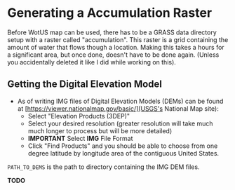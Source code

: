 # Generating a Accumulation Raster

Before WotUS map can be used, there has to be a GRASS data directory setup
with a raster called "accumulation". This raster is a grid containing the
amount of water that flows though a location. Making this takes a hours for
a significant area, but once done, doesn't have to be done again. (Unless you
accidentally deleted it like I did while working on this).

## Getting the Digital Elevation Model

* As of writing IMG files of Digital Elevation Models (DEMs) can be found at
[https://viewer.nationalmap.gov/basic/](USGS's National Map site):
    * Select "Elevation Products (3DEP)"
    * Select your desired resolution (greater resolution will
take much much longer to process but will be more detailed)
    * **IMPORTANT** Select **IMG** File Format
    * Click "Find Products" and you should be able to choose from one degree
latitude by longitude area of the contiguous United States.

`PATH_TO_DEMS` is the path to directory containing the IMG DEM files.

**TODO**
